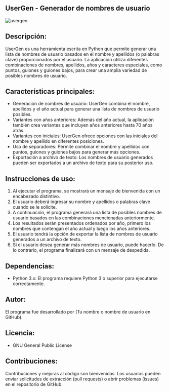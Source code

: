 ## UserGen - Generador de nombres de usuario

![usergen](https://github.com/afsh4ck/usergen/assets/132138425/ff70fb19-2e4d-4e03-b698-79db9cc63aac)

## Descripción:

UserGen es una herramienta escrita en Python que permite generar una lista de nombres de usuario basados en el nombre y apellidos (o palabras clave) proporcionados por el usuario. La aplicación utiliza diferentes combinaciones de nombres, apellidos, años y caracteres especiales, como puntos, guiones y guiones bajos, para crear una amplia variedad de posibles nombres de usuario.

## Características principales:

- Generación de nombres de usuario: UserGen combina el nombre, apellidos y el año actual para generar una lista de nombres de usuario posibles.
- Variantes con años anteriores: Además del año actual, la aplicación también crea variantes que incluyen años anteriores hasta 70 años atrás.
- Variantes con iniciales: UserGen ofrece opciones con las iniciales del nombre y apellido en diferentes posiciones.
- Uso de separadores: Permite combinar el nombre y apellidos con puntos, guiones y guiones bajos para generar más opciones.
- Exportación a archivo de texto: Los nombres de usuario generados pueden ser exportados a un archivo de texto para su posterior uso.

## Instrucciones de uso:

1. Al ejecutar el programa, se mostrará un mensaje de bienvenida con un encabezado distintivo.
2. El usuario deberá ingresar su nombre y apellidos o palabras clave cuando se le solicite.
3. A continuación, el programa generará una lista de posibles nombres de usuario basados en las combinaciones mencionadas anteriormente.
4. Los resultados serán presentados ordenados por año, primero los nombres que contengan el año actual y luego los años anteriores.
5. El usuario tendrá la opción de exportar la lista de nombres de usuario generados a un archivo de texto.
6. Si el usuario desea generar más nombres de usuario, puede hacerlo. De lo contrario, el programa finalizará con un mensaje de despedida.

## Dependencias:

- Python 3.x: El programa requiere Python 3 o superior para ejecutarse correctamente.

## Autor:

El programa fue desarrollado por (Tu nombre o nombre de usuario en GitHub).

## Licencia:

- GNU General Public License

## Contribuciones:

Contribuciones y mejoras al código son bienvenidas. Los usuarios pueden enviar solicitudes de extracción (pull requests) o abrir problemas (issues) en el repositorio de GitHub.
